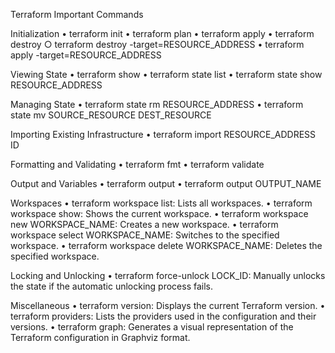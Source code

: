 Terraform Important Commands

Initialization
 • terraform init
 • terraform plan
 • terraform apply
 • terraform destroy
  ○ terraform destroy -target=RESOURCE_ADDRESS
 • terraform apply -target=RESOURCE_ADDRESS

Viewing State
 • terraform show
 • terraform state list
 • terraform state show RESOURCE_ADDRESS

Managing State
 • terraform state rm RESOURCE_ADDRESS
 • terraform state mv SOURCE_RESOURCE DEST_RESOURCE

Importing Existing Infrastructure
 • terraform import RESOURCE_ADDRESS ID

Formatting and Validating
 • terraform fmt
 • terraform validate

Output and Variables
 • terraform output
 • terraform output OUTPUT_NAME

Workspaces
 • terraform workspace list: Lists all workspaces.
 • terraform workspace show: Shows the current workspace.
 • terraform workspace new WORKSPACE_NAME: Creates a new workspace.
 • terraform workspace select WORKSPACE_NAME: Switches to the specified workspace.
 • terraform workspace delete WORKSPACE_NAME: Deletes the specified workspace.

Locking and Unlocking
 • terraform force-unlock LOCK_ID: Manually unlocks the state if the automatic unlocking process fails.

Miscellaneous
 • terraform version: Displays the current Terraform version.
 • terraform providers: Lists the providers used in the configuration and their versions.
 • terraform graph: Generates a visual representation of the Terraform configuration in Graphviz format.
